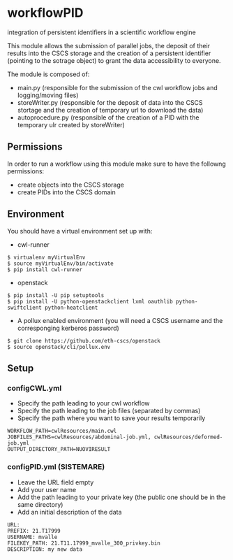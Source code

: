 # workflowPID
integration of persistent identifiers in a scientific workflow engine


This module allows the submission of parallel jobs, the deposit of their results into the CSCS storage and the creation of a persistent identifier (pointing to the sotrage object) to grant the data accessibility to everyone.


The module is composed of:
* main.py (responsible for the submission of the cwl workflow jobs and logging/moving files)
* storeWriter.py (responsible for the deposit of data into the CSCS stortage and the creation of temporary url to download the data)
* autoprocedure.py (responsible of the creation of a PID with the temporary ulr created by storeWriter)

## Permissions

In order to run a workflow using this module make sure to have the followng permissions:
* create objects into the CSCS storage
* create PIDs into the CSCS domain

## Environment

You should have a virtual environment set up with:
* cwl-runner
```
$ virtualenv myVirtualEnv
$ source myVirtualEnv/bin/activate
$ pip install cwl-runner 
```

* openstack
```
$ pip install -U pip setuptools
$ pip install -U python-openstackclient lxml oauthlib python-swiftclient python-heatclient
```


* A pollux enabled environment (you will need a CSCS username and the corresponging kerberos password)

```
$ git clone https://github.com/eth-cscs/openstack
$ source openstack/cli/pollux.env
```

## Setup

### configCWL.yml

* Specify the path leading to your cwl workflow
* Specify the path leading to the job files (separated by commas)
* Specify the path where you want to save your results temporarily
```
WORKFLOW_PATH=cwlResources/main.cwl
JOBFILES_PATHS=cwlResources/abdominal-job.yml, cwlResources/deformed-job.yml
OUTPUT_DIRECTORY_PATH=NUOVIRESULT
```

### configPID.yml (SISTEMARE)

* Leave the URL field empty
* Add your user name
* Add the path leading to your private key (the public one should be in the same directory)
* Add an initial description of the data

```
URL:
PREFIX: 21.T17999
USERNAME: mvalle
FILEKEY_PATH: 21.T11.17999_mvalle_300_privkey.bin 
DESCRIPTION: my new data
```


